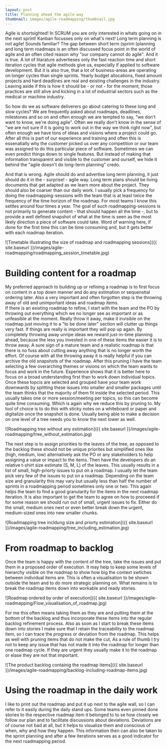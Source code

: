 ```yaml
---
layout: post
title: Planning ahead the agile way 
thumbnail: images/agile-roadmapping/thumbnail.jpg
---
```


Agile is shortsighted! In SCRUM you are only interested in whats going on in the next sprint! Kanban focusses only on what's next! Long term planning is not agile! Sounds familiar? The gap between short term (sprint-)planning and long term roadmaps is an often discussed focus point in the world of agile and an often cited reason why "our company cannot do agile". 
And it is true. A lot of litarature advertieses only the fast reaction time and short iteration cycles that agile methods give us, especially if applied to software development. But it is also true, that a lot of business-areas are operating on longer cycles than single sprints. Yearly budget allocations, fixed amount projects and hard deadlines are real and existing challenges in the industry. Leaving aside if this is how it should be - or not - for the moment, those practices are still alive and kicking in a lot of industrial sectors such as the medical or machine industry. 

So how do we as software deliverers go about catering to these long and slow cycles? We are frequently asked about roadmaps, deadlines, milestones and so on and often enough we are tempted to say, "we don't want to know, we're doing agile". Often we really don't know in the sense of "we are not sure if it is going to work out in the way we think right now", but often enough we have tons of ideas and visions where a project could go. After all this is part of our experience and training and often this is essenatially why the customer picked us over any competition or our team was assigned to do this particular piece of software. Sometimes we can even predict things down to single features. But instead of making that information transparent and visible to the customer and ourself, we hide it behind the "agile doesn't do long-term planning" credo. 

And that is wrong. Agile should do and advertise long term planning, it just should do it in the - surprise! - agile way. Long term plans should be living documents that get adapted as we learn more about the project. They should also be coarser than our daily work. I usually pick a frequency for doing the roadmapping-sessions with the team that is at least twice the frequency of the time horizon of the roadmap. For most teams I know this settles around four times a year. The goal of such roadmapping-sessions is not primarily to generate content - that should happen all the time -, but to provide a well defined snapshot of what at the time is seen as the most likely direction a piece of software could take. Word of warning here, if done for the first time this can be time consuming and, but it gets better with each roadmap iteration. 

![Timetable illustrating the size of roadmap and roadmapping sessions]({{ site.baseurl }}/images/agile-roadmapping/roadmapping_session_timetable.jpg)

# Building content for a roadmap 

My preferred approach to building up or refining a roadmap is to first focus on content in a top down manner and do any estimation or sequenstial ordering later. Also a very important and often forgotten step is the throwing away of old and unimportant ideas and roadmap items.  
If there is an existing roadmap to refine, I start with the team and the PO by throwing out everything which we no longer see as important or as unfeasible at the moment. Really throw it away, make it invisible on the roadmap just moving it to a "to be done later" section will clutter up things very fast. If things are really is important they will pop up again. By completely throwing away unripe ideas we reward just-in-time planning ahead, because the less you invested in one of these items the easier it is to throw away. A sure sign of a mature team and a realistic roadmap is that there is no fuss about cutting away anything that is no longer worth the effort. Of course with all the throwing away it is really helpful if you can archive the old snapshots of the roadmap.
After this pruning I have the team selecting a few overarching themes or visions on which the team wants to focus and work in the future. Experience shows that it is better here to focus on a broad understanding first than to work down individual topics. Once these topcis are selected and grouped have your team work downwards by splitting these issues into smaller and smaller packages until the team thinks that the majority of them fit inside the selected period.  This usually takes one or more session/meeting per topics, so this can become quite time consuming. Which is again why we reduce this by pruning to. My tool of choice is to do this with sticky notes on a whiteboard or paper and digitalize once the snapshot is done. Usually being able to make a decision on one level of a tree needs you to know the next lower as well.  

![Roadmapping tree without any estimation]({{ site.baseurl }}/images/agile-roadmapping/tree_without_estimation.jpg) 

The next step is to assign priorities to the leaves of the tree, as opposed to the backlog these should not be unique priorites but simplified ones like (high, medium, low) alternatively ask the PO or any stakeholders to help assigning a value or impact to the items. Then have the developers do an relative t-shirt size estimate (S, M, L) of the leaves. This usually results in a list of small, high-priorty issues to put on a roadmap. I usually let the team pick very few of the issues to put on a roadmap. Depending on the team size and granularity this may vary but usually less than half the number of sprints in a roadmapping period sometimes only one or two. This again helps the team to find a good granularity for the items in the next roadmap iteration. It is also important to get the team to agree on how to proceeed if for some reason we should run out of small, urgent issues to fix. Either do the small, medium ones next or even better break down the urgent, medium-sized ones into new smaller chunks. 

![Roadmapping tree incldung size and priorty estimation]({{ site.baseurl }}/images/agile-roadmapping/tree_including_estimation.jpg)

# From roadmap to backlog 

Once the team is happy with the content of the tree, take the issues and put them in a proposed order of execution. It may help to keep some levels of hierarchy visible on the roadmap to show how big the context swtiches between individual items are. This is often a visualisation to be shown outside the team and to do more strategic planning on. What remains is to break the roadmap items down into workable and ready stories.

![Roadmap ordered by order of execution]({{ site.baseurl }}/images/agile-roadmapping/Flow_visualisation_of_roadmap.jpg)

For me this often means taking them as they are and putting them at the bottom of the backlog and thus incorporate these items into the regular backlog refinement process. Also as soon as I start to break these items down into stories I make sure that I retain the traceability to the roadmap item, so I can trace the progress or deviation from the roadmap. This helps as well with pruning items that do not make the cut, As a rule of thumb I try not to keep any issue that has not made it into the roadmap for longer than one roadmap cycle.  If they are urgent they usually make it to the roadmap or elase they are not that important. 

![The product backlog containig the roadmap items]({{ site.baseurl }}/images/agile-roadmapping/backlog-including-roadmap-items.jpg)

# Using the roadmap in the daily work 

I like to print out the roadmap and put it up next to the agile wall, so I can refer to it easily during the daily stand ups. Some teams even pinned done stories to the respective roadmap item it belonged to to se how closely we follow our plan and to facilitate discussions about deviations. Deviations are of course not bad at all, but it helps to visualize them and conscious of when, why and how they happen. This information then can also be taken to the sprint planning and after a few iterations serves as a good indicator for the next roadmapping period. 